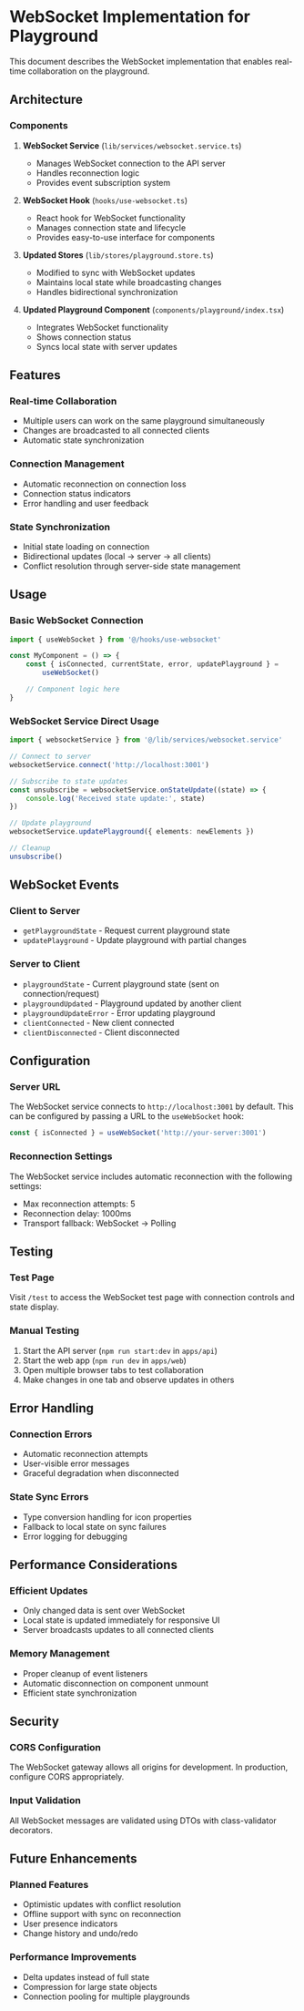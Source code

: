 # WebSocket Implementation for Playground

This document describes the WebSocket implementation that enables real-time collaboration on the playground.

## Architecture

### Components

1. **WebSocket Service** (`lib/services/websocket.service.ts`)
    - Manages WebSocket connection to the API server
    - Handles reconnection logic
    - Provides event subscription system

2. **WebSocket Hook** (`hooks/use-websocket.ts`)
    - React hook for WebSocket functionality
    - Manages connection state and lifecycle
    - Provides easy-to-use interface for components

3. **Updated Stores** (`lib/stores/playground.store.ts`)
    - Modified to sync with WebSocket updates
    - Maintains local state while broadcasting changes
    - Handles bidirectional synchronization

4. **Updated Playground Component** (`components/playground/index.tsx`)
    - Integrates WebSocket functionality
    - Shows connection status
    - Syncs local state with server updates

## Features

### Real-time Collaboration

- Multiple users can work on the same playground simultaneously
- Changes are broadcasted to all connected clients
- Automatic state synchronization

### Connection Management

- Automatic reconnection on connection loss
- Connection status indicators
- Error handling and user feedback

### State Synchronization

- Initial state loading on connection
- Bidirectional updates (local → server → all clients)
- Conflict resolution through server-side state management

## Usage

### Basic WebSocket Connection

```typescript
import { useWebSocket } from '@/hooks/use-websocket'

const MyComponent = () => {
    const { isConnected, currentState, error, updatePlayground } =
        useWebSocket()

    // Component logic here
}
```

### WebSocket Service Direct Usage

```typescript
import { websocketService } from '@/lib/services/websocket.service'

// Connect to server
websocketService.connect('http://localhost:3001')

// Subscribe to state updates
const unsubscribe = websocketService.onStateUpdate((state) => {
    console.log('Received state update:', state)
})

// Update playground
websocketService.updatePlayground({ elements: newElements })

// Cleanup
unsubscribe()
```

## WebSocket Events

### Client to Server

- `getPlaygroundState` - Request current playground state
- `updatePlayground` - Update playground with partial changes

### Server to Client

- `playgroundState` - Current playground state (sent on connection/request)
- `playgroundUpdated` - Playground updated by another client
- `playgroundUpdateError` - Error updating playground
- `clientConnected` - New client connected
- `clientDisconnected` - Client disconnected

## Configuration

### Server URL

The WebSocket service connects to `http://localhost:3001` by default. This can be configured by passing a URL to the `useWebSocket` hook:

```typescript
const { isConnected } = useWebSocket('http://your-server:3001')
```

### Reconnection Settings

The WebSocket service includes automatic reconnection with the following settings:

- Max reconnection attempts: 5
- Reconnection delay: 1000ms
- Transport fallback: WebSocket → Polling

## Testing

### Test Page

Visit `/test` to access the WebSocket test page with connection controls and state display.

### Manual Testing

1. Start the API server (`npm run start:dev` in `apps/api`)
2. Start the web app (`npm run dev` in `apps/web`)
3. Open multiple browser tabs to test collaboration
4. Make changes in one tab and observe updates in others

## Error Handling

### Connection Errors

- Automatic reconnection attempts
- User-visible error messages
- Graceful degradation when disconnected

### State Sync Errors

- Type conversion handling for icon properties
- Fallback to local state on sync failures
- Error logging for debugging

## Performance Considerations

### Efficient Updates

- Only changed data is sent over WebSocket
- Local state is updated immediately for responsive UI
- Server broadcasts updates to all connected clients

### Memory Management

- Proper cleanup of event listeners
- Automatic disconnection on component unmount
- Efficient state synchronization

## Security

### CORS Configuration

The WebSocket gateway allows all origins for development. In production, configure CORS appropriately.

### Input Validation

All WebSocket messages are validated using DTOs with class-validator decorators.

## Future Enhancements

### Planned Features

- Optimistic updates with conflict resolution
- Offline support with sync on reconnection
- User presence indicators
- Change history and undo/redo

### Performance Improvements

- Delta updates instead of full state
- Compression for large state objects
- Connection pooling for multiple playgrounds
